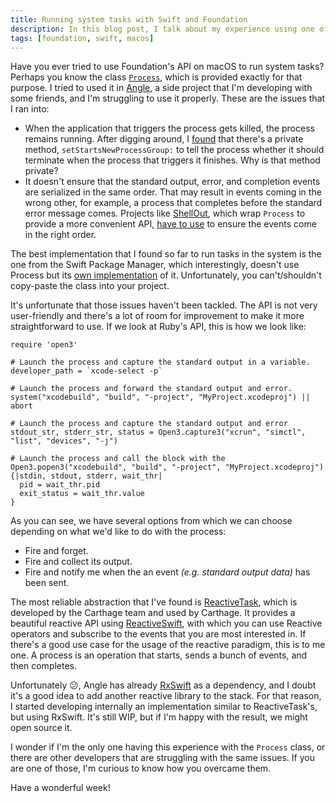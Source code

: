 ```yaml
---
title: Running system tasks with Swift and Foundation
description: In this blog post, I talk about my experience using one of Foundation's APIs, Process.
tags: [foundation, swift, macos]
---
```


Have you ever tried to use Foundation's API on macOS to run system tasks?
Perhaps you know the class [`Process`](https://developer.apple.com/documentation/foundation/process),
which is provided exactly for that purpose.
I tried to used it in [Angle](https://www.angle.dev),
a side project that I'm developing with some friends,
and I'm struggling to use it properly.
These are the issues that I ran into:

- When the application that triggers the process gets killed,
  the process remains running.
  After digging around,
  I [found](https://github.com/Carthage/ReactiveTask/blob/master/Sources/Task.swift#L408) that there's a private method,
  `setStartsNewProcessGroup:` to tell the process whether it should terminate when the process that triggers it finishes. Why is that method private?
- It doesn't ensure that the standard output, error, and completion events are serialized in the same order.
  That may result in events coming in the wrong other,
  for example,
  a process that completes before the standard error message comes.
  Projects like [ShellOut](https://github.com/JohnSundell/ShellOut/blob/master/Sources/ShellOut.swift),
  which wrap `Process` to provide a more convenient API,
  [have to use](https://github.com/JohnSundell/ShellOut/blob/master/Sources/ShellOut.swift#L357) to ensure the events come in the right order.

The best implementation that I found so far to run tasks in the system is the one from the Swift Package Manager,
which interestingly,
doesn't use Process but its [own implementation](https://github.com/apple/swift-package-manager/blob/master/Sources/Basic/Process.swift) of it.
Unfortunately,
you can't/shouldn't copy-paste the class into your project.

It's unfortunate that those issues haven't been tackled.
The API is not very user-friendly and there's a lot of room for improvement to make it more straightforward to use.
If we look at Ruby's API, this is how we look like:

```language-ruby
require 'open3'

# Launch the process and capture the standard output in a variable.
developer_path = `xcode-select -p`

# Launch the process and forward the standard output and error.
system("xcodebuild", "build", "-project", "MyProject.xcodeproj") || abort

# Launch the process and capture the standard output and error
stdout_str, stderr_str, status = Open3.capture3("xcrun", "simctl", "list", "devices", "-j")

# Launch the process and call the block with the
Open3.popen3("xcodebuild", "build", "-project", "MyProject.xcodeproj") {|stdin, stdout, stderr, wait_thr|
  pid = wait_thr.pid
  exit_status = wait_thr.value
}
```

As you can see, we have several options from which we can choose depending on what we'd like to do with the process:

- Fire and forget.
- Fire and collect its output.
- Fire and notify me when the an event _(e.g. standard output data)_ has been sent.

The most reliable abstraction that I've found is [ReactiveTask](https://github.com/Carthage/ReactiveTask),
which is developed by the Carthage team and used by Carthage.
It provides a beautiful reactive API using [ReactiveSwift](https://github.com/ReactiveCocoa/ReactiveSwift),
with which you can use Reactive operators and subscribe to the events that you are most interested in.
If there's a good use case for the usage of the reactive paradigm, this is to me one.
A process is an operation that starts,
sends a bunch of events,
and then completes.

Unfortunately 😕,
Angle has already [RxSwift](https://github.com/ReactiveX/RxSwift) as a dependency,
and I doubt it's a good idea to add another reactive library to the stack.
For that reason,
I started developing internally an implementation similar to ReactiveTask's,
but using RxSwift.
It's still WIP,
but if I'm happy with the result,
we might open source it.

I wonder if I'm the only one having this experience with the `Process` class,
or there are other developers that are struggling with the same issues.
If you are one of those,
I'm curious to know how you overcame them.

Have a wonderful week!
